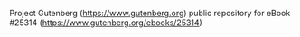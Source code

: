 Project Gutenberg (https://www.gutenberg.org) public repository for eBook #25314 (https://www.gutenberg.org/ebooks/25314)
